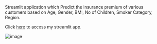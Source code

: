 Streamlit application which Predict the Insurance premium of various customers based on Age, Gender, BMI, No of Children, Smoker Category, Region.

Click [here](https://premiumpredictionml-6qbcnzg5tpe6xp4t77at3u.streamlit.app/) to access my streamlit app.

![image](https://github.com/sriramsripada20s/Premium_Prediction_ML/assets/49833524/e4716785-3bdf-47e7-aef9-be0cfb5243e5)

